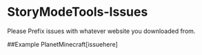 # StoryModeTools-Issues

Please Prefix issues with whatever website you downloaded from.

##Example
PlanetMinecraft[issuehere]